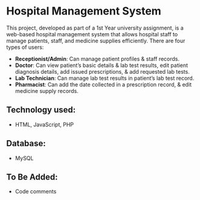 # **Hospital Management System**

This project, developed as part of a 1st Year university assignment, is a web-based hospital management system that allows hospital staff to manage patients, staff, and medicine supplies efficiently. There are four types of users:

- **Receptionist/Admin**: Can manage patient profiles & staff records.  
- **Doctor**: Can view patient’s basic details & lab test results, edit patient diagnosis details, add issued prescriptions, & add requested lab tests.  
- **Lab Technician**: Can manage lab test results in patient’s lab test record.  
- **Pharmacist**: Can add the date collected in a prescription record, & edit medicine supply records.

## **Technology used:**  
- HTML, JavaScript, PHP

## **Database:**  
- MySQL

## **To Be Added:**
- Code comments

